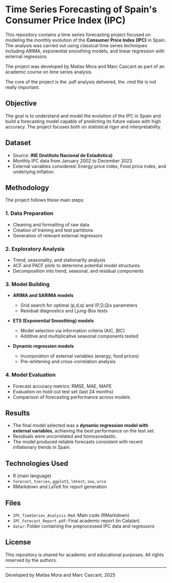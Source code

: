 # Time Series Forecasting of Spain's Consumer Price Index (IPC)

This repository contains a time series forecasting project focused on modeling the monthly evolution of the **Consumer Price Index (IPC)** in Spain. The analysis was carried out using classical time series techniques including ARIMA, exponential smoothing models, and linear regression with external regressors.

The project was developed by Matías Mora and Marc Cascant as part of an academic course on time series analysis.

The core of the project is the .pdf analysis delivered, the .rmd file is not really important.

## Objective

The goal is to understand and model the evolution of the IPC in Spain and build a forecasting model capable of predicting its future values with high accuracy. The project focuses both on statistical rigor and interpretability.

## Dataset

- Source: **INE (Instituto Nacional de Estadística)**  
- Monthly IPC data from January 2002 to December 2023
- External variables considered: Energy price index, Food price index, and underlying inflation

## Methodology

The project follows these main steps:

### 1. Data Preparation
- Cleaning and formatting of raw data
- Creation of training and test partitions
- Generation of relevant external regressors

### 2. Exploratory Analysis
- Trend, seasonality, and stationarity analysis
- ACF and PACF plots to determine potential model structures
- Decomposition into trend, seasonal, and residual components

### 3. Model Building

- **ARIMA and SARIMA models**
  - Grid search for optimal (p,d,q) and (P,D,Q)s parameters
  - Residual diagnostics and Ljung-Box tests

- **ETS (Exponential Smoothing) models**
  - Model selection via information criteria (AIC, BIC)
  - Additive and multiplicative seasonal components tested

- **Dynamic regression models**
  - Incorporation of external variables (energy, food prices)
  - Pre-whitening and cross-correlation analysis

### 4. Model Evaluation

- Forecast accuracy metrics: RMSE, MAE, MAPE
- Evaluation on hold-out test set (last 24 months)
- Comparison of forecasting performance across models

## Results

- The final model selected was a **dynamic regression model with external variables**, achieving the best performance on the test set.
- Residuals were uncorrelated and homoscedastic.
- The model produced reliable forecasts consistent with recent inflationary trends in Spain.

## Technologies Used

- R (main language)
- `forecast`, `tseries`, `ggplot2`, `lmtest`, `zoo`, `urca`
- RMarkdown and LaTeX for report generation

## Files

- `IPC_TimeSeries_Analysis.Rmd`: Main code (RMarkdown)
- `IPC_Forecast_Report.pdf`: Final academic report (in Catalan)
- `data/`: Folder containing the preprocessed IPC data and regressors

## License

This repository is shared for academic and educational purposes. All rights reserved by the authors.

---

Developed by Matías Mora and Marc Cascant, 2025
